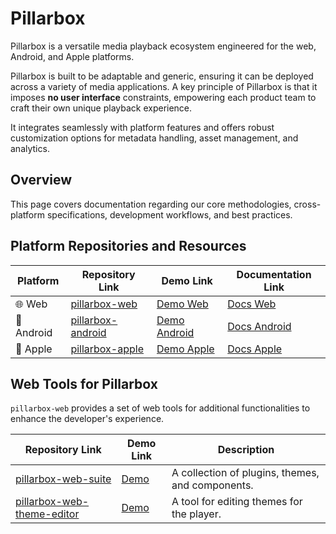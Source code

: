 # Pillarbox

Pillarbox is a versatile media playback ecosystem engineered for the web, Android, and Apple platforms.

Pillarbox is built to be adaptable and generic, ensuring it can be deployed across a variety of media applications. A
key principle of Pillarbox is that it imposes **no user interface** constraints, empowering each product team to craft
their own unique playback experience.

It integrates seamlessly with platform features and offers robust customization options for metadata handling,
asset management, and analytics.

## Overview

This page covers documentation regarding our core methodologies, cross-platform specifications, development workflows,
and best practices.

## Platform Repositories and Resources

| Platform   | Repository Link                                                  | Demo Link                                                                           | Documentation Link                                                                                 |
|------------|------------------------------------------------------------------|-------------------------------------------------------------------------------------|----------------------------------------------------------------------------------------------------|
| 🌐 Web     | [pillarbox-web](https://github.com/SRGSSR/pillarbox-web)         | [Demo Web](https://srgssr.github.io/pillarbox-web-demo/)                            | [Docs Web](https://srgssr.github.io/pillarbox-web/api/)                                            |
| 🤖 Android | [pillarbox-android](https://github.com/SRGSSR/pillarbox-android) | [Demo Android](https://github.com/SRGSSR/pillarbox-android?tab=readme-ov-file#demo) | [Docs Android](https://github.com/SRGSSR/pillarbox-android?tab=readme-ov-file#integrate-pillarbox) |
| 🍎 Apple   | [pillarbox-apple](https://github.com/SRGSSR/pillarbox-apple)     | [Demo Apple](https://testflight.apple.com/join/TS6ngLqf)                            | [Docs Apple](https://swiftpackageindex.com/SRGSSR/pillarbox-apple)                                 |

## Web Tools for Pillarbox

`pillarbox-web` provides a set of web tools for additional functionalities to enhance the developer's experience.

| Repository Link                                                                    | Demo Link                                                    | Description                                      |
|------------------------------------------------------------------------------------|--------------------------------------------------------------|--------------------------------------------------|
| [pillarbox-web-suite](https://github.com/SRGSSR/pillarbox-web-suite)               | [Demo](https://srgssr.github.io/pillarbox-web-suite/)        | A collection of plugins, themes, and components. |
| [pillarbox-web-theme-editor](https://github.com/SRGSSR/pillarbox-web-theme-editor) | [Demo](https://srgssr.github.io/pillarbox-web-theme-editor/) | A tool for editing themes for the player.        |
